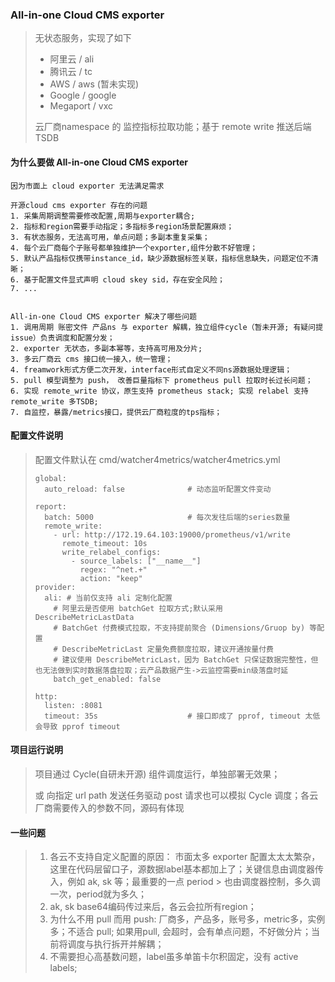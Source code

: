 ### All-in-one Cloud CMS exporter

> 无状态服务，实现了如下
>
> - 阿里云 / ali
> - 腾讯云 / tc
> - AWS / aws (暂未实现)
> - Google / google
> - Megaport / vxc
>
> 云厂商namespace 的 监控指标拉取功能；基于 remote write 推送后端 TSDB

#### 为什么要做 All-in-one Cloud CMS exporter

```text
因为市面上 cloud exporter 无法满足需求

开源cloud cms exporter 存在的问题
1. 采集周期调整需要修改配置,周期与exporter耦合;
2. 指标和region需要手动指定；多指标多region场景配置麻烦；
3. 有状态服务，无法高可用，单点问题；多副本重复采集；
4. 每个云厂商每个子账号都单独维护一个exporter,组件分散不好管理；
5. 默认产品指标仅携带instance_id，缺少源数据标签关联，指标信息缺失，问题定位不清晰；
6. 基于配置文件显式声明 cloud skey sid，存在安全风险；
7. ...


All-in-one Cloud CMS exporter 解决了哪些问题
1. 调用周期 账密文件 产品ns 与 exporter 解耦，独立组件cycle（暂未开源; 有疑问提issue）负责调度和配置分发；
2. exporter 无状态，多副本幂等，支持高可用及分片;
3. 多云厂商云 cms 接口统一接入，统一管理；
4. freamwork形式方便二次开发，interface形式自定义不同ns源数据处理逻辑；
5. pull 模型调整为 push， 改善巨量指标下 prometheus pull 拉取时长过长问题；
6. 实现 remote_write 协议，原生支持 prometheus stack; 实现 relabel 支持 remote_write 多TSDB;
7. 自监控，暴露/metrics接口，提供云厂商粒度的tps指标；
```

#### 配置文件说明

> 配置文件默认在 cmd/watcher4metrics/watcher4metrics.yml
> ```
> global:
>   auto_reload: false				# 动态监听配置文件变动
>
> report:
>   batch: 5000                     # 每次发往后端的series数量
>   remote_write:
>     - url: http://172.19.64.103:19000/prometheus/v1/write
>       remote_timeout: 10s
>       write_relabel_configs:
>         - source_labels: ["__name__"]
>           regex: "^net.+"
>           action: "keep"
> provider:
>   ali: # 当前仅支持 ali 定制化配置
>     # 阿里云是否使用 batchGet 拉取方式;默认采用 DescribeMetricLastData
>     # BatchGet 付费模式拉取，不支持提前聚合 (Dimensions/Gruop by) 等配置
>     # DescribeMetricLast 定量免费额度拉取，建议开通按量付费
>     # 建议使用 DescribeMetricLast，因为 BatchGet 只保证数据完整性，但也无法做到实时数据落盘拉取；云产品数据产生->云监控需要min级落盘时延
>     batch_get_enabled: false
>
> http:
>   listen: :8081
>   timeout: 35s					# 接口即成了 pprof, timeout 太低会导致 pprof timeout
> ```

#### 项目运行说明

> 项目通过 Cycle(自研未开源) 组件调度运行，单独部署无效果；
>
> 或 向指定 url path 发送任务驱动 post 请求也可以模拟 Cycle 调度；各云厂商需要传入的参数不同，源码有体现

#### 一些问题

> 1. 各云不支持自定义配置的原因： 市面太多 exporter 配置太太太繁杂，这里在代码层留口子，源数据label基本都加上了；关键信息由调度器传入，例如
     ak, sk 等；最重要的一点 period
     > 也由调度器控制，多久调一次，period就为多久；
> 2. ak, sk base64编码传过来后，各云会拉所有region；
> 3. 为什么不用 pull 而用 push: 厂商多，产品多，账号多，metric多，实例多；不适合 pull; 如果用pull,
     会超时，会有单点问题，不好做分片；当前将调度与执行拆开并解耦；
> 4. 不需要担心高基数问题，label虽多单笛卡尔积固定，没有 active labels;
